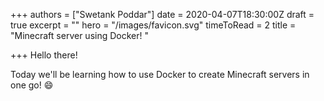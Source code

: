 +++
authors = ["Swetank Poddar"]
date = 2020-04-07T18:30:00Z
draft = true
excerpt = ""
hero = "/images/favicon.svg"
timeToRead = 2
title = "Minecraft server using Docker! "

+++
Hello there! 

Today we'll be learning how to use Docker to create Minecraft servers in one go! :smile: